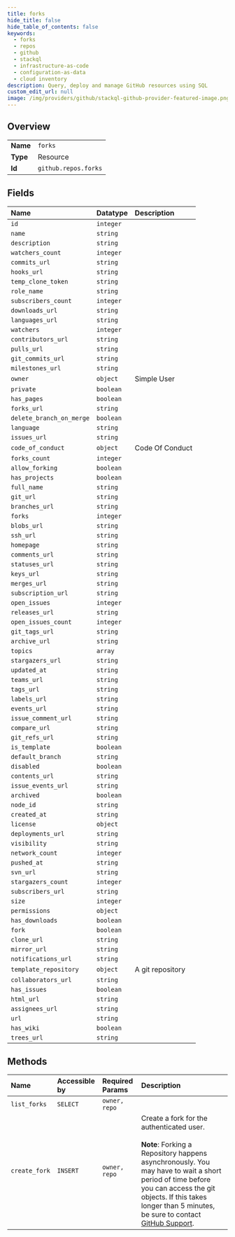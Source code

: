 ```yaml
---
title: forks
hide_title: false
hide_table_of_contents: false
keywords:
  - forks
  - repos
  - github    
  - stackql
  - infrastructure-as-code
  - configuration-as-data
  - cloud inventory
description: Query, deploy and manage GitHub resources using SQL
custom_edit_url: null
image: /img/providers/github/stackql-github-provider-featured-image.png
---
```

  
    

## Overview
<table><tbody>
<tr><td><b>Name</b></td><td><code>forks</code></td></tr>
<tr><td><b>Type</b></td><td>Resource</td></tr>
<tr><td><b>Id</b></td><td><code>github.repos.forks</code></td></tr>
</tbody></table>

## Fields
| Name | Datatype | Description |
|:-----|:---------|:------------|
| `id` | `integer` |  |
| `name` | `string` |  |
| `description` | `string` |  |
| `watchers_count` | `integer` |  |
| `commits_url` | `string` |  |
| `hooks_url` | `string` |  |
| `temp_clone_token` | `string` |  |
| `role_name` | `string` |  |
| `subscribers_count` | `integer` |  |
| `downloads_url` | `string` |  |
| `languages_url` | `string` |  |
| `watchers` | `integer` |  |
| `contributors_url` | `string` |  |
| `pulls_url` | `string` |  |
| `git_commits_url` | `string` |  |
| `milestones_url` | `string` |  |
| `owner` | `object` | Simple User |
| `private` | `boolean` |  |
| `has_pages` | `boolean` |  |
| `forks_url` | `string` |  |
| `delete_branch_on_merge` | `boolean` |  |
| `language` | `string` |  |
| `issues_url` | `string` |  |
| `code_of_conduct` | `object` | Code Of Conduct |
| `forks_count` | `integer` |  |
| `allow_forking` | `boolean` |  |
| `has_projects` | `boolean` |  |
| `full_name` | `string` |  |
| `git_url` | `string` |  |
| `branches_url` | `string` |  |
| `forks` | `integer` |  |
| `blobs_url` | `string` |  |
| `ssh_url` | `string` |  |
| `homepage` | `string` |  |
| `comments_url` | `string` |  |
| `statuses_url` | `string` |  |
| `keys_url` | `string` |  |
| `merges_url` | `string` |  |
| `subscription_url` | `string` |  |
| `open_issues` | `integer` |  |
| `releases_url` | `string` |  |
| `open_issues_count` | `integer` |  |
| `git_tags_url` | `string` |  |
| `archive_url` | `string` |  |
| `topics` | `array` |  |
| `stargazers_url` | `string` |  |
| `updated_at` | `string` |  |
| `teams_url` | `string` |  |
| `tags_url` | `string` |  |
| `labels_url` | `string` |  |
| `events_url` | `string` |  |
| `issue_comment_url` | `string` |  |
| `compare_url` | `string` |  |
| `git_refs_url` | `string` |  |
| `is_template` | `boolean` |  |
| `default_branch` | `string` |  |
| `disabled` | `boolean` |  |
| `contents_url` | `string` |  |
| `issue_events_url` | `string` |  |
| `archived` | `boolean` |  |
| `node_id` | `string` |  |
| `created_at` | `string` |  |
| `license` | `object` |  |
| `deployments_url` | `string` |  |
| `visibility` | `string` |  |
| `network_count` | `integer` |  |
| `pushed_at` | `string` |  |
| `svn_url` | `string` |  |
| `stargazers_count` | `integer` |  |
| `subscribers_url` | `string` |  |
| `size` | `integer` |  |
| `permissions` | `object` |  |
| `has_downloads` | `boolean` |  |
| `fork` | `boolean` |  |
| `clone_url` | `string` |  |
| `mirror_url` | `string` |  |
| `notifications_url` | `string` |  |
| `template_repository` | `object` | A git repository |
| `collaborators_url` | `string` |  |
| `has_issues` | `boolean` |  |
| `html_url` | `string` |  |
| `assignees_url` | `string` |  |
| `url` | `string` |  |
| `has_wiki` | `boolean` |  |
| `trees_url` | `string` |  |
## Methods
| Name | Accessible by | Required Params | Description |
|:-----|:--------------|:----------------|:------------|
| `list_forks` | `SELECT` | `owner, repo` |  |
| `create_fork` | `INSERT` | `owner, repo` | Create a fork for the authenticated user.<br /><br />**Note**: Forking a Repository happens asynchronously. You may have to wait a short period of time before you can access the git objects. If this takes longer than 5 minutes, be sure to contact [GitHub Support](https://support.github.com/contact?tags=dotcom-rest-api). |

